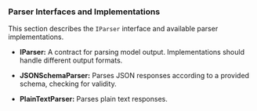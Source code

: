 ### Parser Interfaces and Implementations

This section describes the `IParser` interface and available parser implementations.

*   **IParser:** A contract for parsing model output. Implementations should handle different output formats.

*   **JSONSchemaParser:** Parses JSON responses according to a provided schema, checking for validity.
*   **PlainTextParser:** Parses plain text responses.
